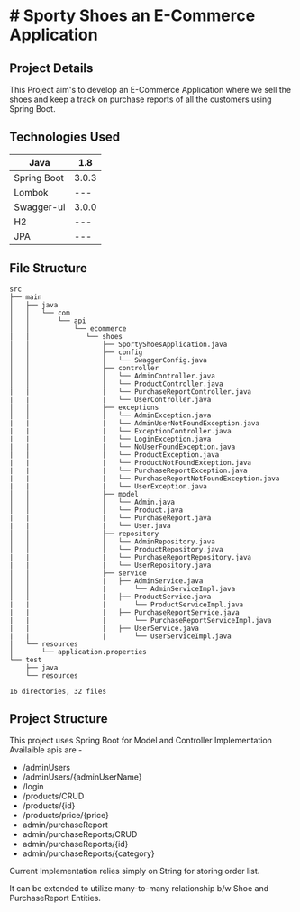# # Sporty Shoes an E-Commerce Application

## Project Details
This Project aim's to develop an E-Commerce Application where we sell the shoes and keep a track on purchase reports of all the customers using Spring Boot.


## Technologies Used

| Java | 1.8 |
| ------ | ------- |
| Spring Boot | 3.0.3 |
| Lombok  | --- |
| Swagger-ui | 3.0.0 |
| H2 | --- |
| JPA | --- |


## File Structure

```
src
├── main
│   ├── java
│   │   └── com
│   │       └── api
│   │           └── ecommerce
|   |              └── shoes 
│   │                  ├── SportyShoesApplication.java
│   │                  ├── config
│   │                  │   └── SwaggerConfig.java
│   │                  ├── controller
│   │                  │   └── AdminController.java
│   │                  │   └── ProductController.java
|   |                  |   └── PurchaseReportController.java
|   |                  |   └── UserController.java
│   │                  ├── exceptions
│   │                  │   └── AdminException.java
|   |                  |   └── AdminUserNotFoundException.java
|   |                  |   └── ExceptionController.java
|   |                  |   └── LoginException.java
|   |                  |   └── NoUserFoundException.java
|   |                  |   └── ProductException.java
|   |                  |   └── ProductNotFoundException.java
|   |                  |   └── PurchaseReportException.java
|   |                  |   └── PurchaseReportNotFoundException.java
|   |                  |   └── UserException.java
│   │                  ├── model
│   │                  │   └── Admin.java
│   │                  │   └── Product.java
|   |                  |   └── PurchaseReport.java
|   |                  |   └── User.java
│   │                  ├── repository
│   │                  │   └── AdminRepository.java
│   │                  │   └── ProductRepository.java
|   |                  |   └── PurchaseReportRepository.java
|   |                  |   └── UserRepository.java
│   │                  ├── service
│   │                  |   ├── AdminService.java
│   │                  |       └── AdminServiceImpl.java
│   │                  |   ├── ProductService.java
|   |                  |       └── ProductServiceImpl.java
|   |                  |   ├── PurchaseReportService.java
|   |                  |       └── PurchaseReportServiceImpl.java
|   |                  |   ├── UserService.java
|   |                  |       └── UserServiceImpl.java
│   └── resources
│       └── application.properties
└── test
    ├── java
    └── resources

16 directories, 32 files
```


## Project Structure

This project uses Spring Boot for Model and Controller Implementation
Availaible apis are -
  - /adminUsers
  - /adminUsers/{adminUserName}
  - /login
  - /products/CRUD
  - /products/{id}
  - /products/price/{price}
  - admin/purchaseReport
  - admin/purchaseReports/CRUD
  - admin/purchaseReports/{id}
  - admin/purchaseReports/{category}
 
Current Implementation relies simply on String for storing order list.

It can be extended to utilize many-to-many relationship b/w Shoe and PurchaseReport Entities.
